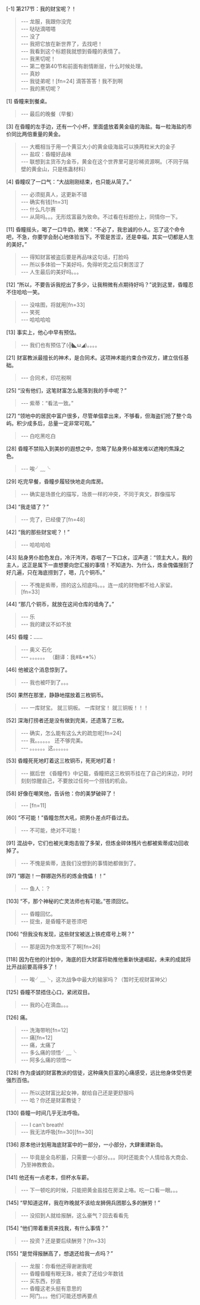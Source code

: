 
[-1] 第217节：我的财宝呢？！
>--- 龙服，我跟你没完<br>
>--- 哒哒滴嗒嗒<br>
>--- 没了<br>
>--- 我把它放在新世界了，去找吧！<br>
>--- 我看到这个标题我就想到昏瞳的表情了。<br>
>--- 我黑切呢！<br>
>--- 第二卷第40节和前面有剧情断层，什么时候处理。<br>
>--- 真妙<br>
>--- 我徒弟呢！[fn=24]
滴答答答！我不到啊<br>
>--- 我的黑切呢？<br>

[1] 昏瞳来到餐桌。
>--- 最后的晚餐（早餐）<br>

[3] 在昏瞳的左手边，还有一个小杯，里面盛放着黄金级的海盐。每一粒海盐的市价同比两倍重量的黄金。
>--- 大概相当于用一个黄豆大小的黄金级海盐可以换两粒米大的金子<br>
>--- 盐叹：昏瞳好品味<br>
>--- 联想到主货币为金币，黄金在这个世界里可是珍稀资源啊。（不同于隔壁的黄金山，只是练蛊材料）<br>

[4] 昏瞳叹了一口气：“大战刚刚结束，也只能从简了。”
>--- 必须挺真人，这更新不错<br>
>--- 确实有钱[fn=31]<br>
>--- 什么凡尔赛<br>
>--- 从简吗。。。无形炫富最为致命。不过看在标题份上，同情你一下。<br>

[11] 昏瞳摇头，喝了一口牛奶，微笑：“不必了，我忠诚的仆人。忘了这个命令吧，不急，你要学会耐心地体验当下。不管是苦涩，还是幸福，其实一切都是人生的美好。”
>--- 得知财富被盗后要是再品味这句话，打脸吗<br>
>--- 所以多体验一下美好吗，免得听完之后只剩苦涩了<br>
>--- 人生最后的美好吗。。。<br>

[12] “所以，不要告诉我挖出了多少，让我稍微有点期待好吗？”说到这里，昏瞳忍不住哈哈一笑。
>--- 没啥图，将就用[fn=33]<br>
>--- 笑死<br>
>--- 哈哈哈哈<br>

[13] 事实上，他心中早有预估。
>--- 我们也有预估了(╬◣ω◢)。。。。<br>

[21] 财富教派最擅长的神术，是合同术。这项神术能约束合作双方，建立信任基础。
>--- 合同术，印花税啊<br>

[25] “没有他们，这笔财富怎么能落到我的手中呢？”
>--- 紫蒂：“看法一致。”<br>

[27] “领地中的居民中富户很多，尽管单個拿出来，不够看，但海盗们抢了整个岛屿。积少成多后，总量一定非常可观。”
>--- 白吃黑吃白<br>

[28] 昏瞳不禁陷入到美妙的遐想之中，忽略了贴身男仆越发难以遮掩的焦躁之色。
>--- 唉╯﹏╰<br>

[29] 吃完早餐，昏瞳步履轻快地走向库房。
>--- 确实是场景化的描写，场景一样的冲突，不同于爽文，群像描写<br>

[34] “我走错了？”
>--- 完了，已经傻了[fn=48]<br>

[42] “我的那些财宝呢？！”
>--- 哈哈哈哈<br>

[43] 贴身男仆脸色发白，冷汗涔涔，吞咽了一下口水，涩声道：“领主大人，我的主人，这正是属下一直想要向您汇报的事情！不知道为、为什么，炼金傀儡搜刮了好几遍，只在海底捞到了，嗯，几个铜币。”
>--- 不愧是紫蒂，捞的这么彻底吗。。。连一成的财物都不给人家留。[fn=33]<br>

[44] “那几个铜币，就放在这间仓库的墙角了。”
>--- 乐<br>
>--- 我的建议不如不放<br>

[45] 昏瞳：……
>--- 奥义·石化<br>
>--- 。。。。。。
（翻译：我#&×※%）<br>

[46] 他被这个消息惊到了。
>--- 我也被吓到了。。。<br>

[50] 果然在那里，静静地摆放着三枚铜币。
>--- 一库财宝。
就三铜板。
一库财宝！
就三铜板！！！<br>

[52] 深海打捞者还是没有做到完美，还遗落了三枚。
>--- 确实，怎么能有这么大的疏忽呢[fn=24]<br>
>--- 我。。。。。。
还不够完美。<br>
>--- 。。。。。。这。。。。。。<br>

[53] 昏瞳死死地盯着这三枚铜币，死死地盯着！
>--- 据后世 《昏瞳传》中记载，昏瞳把这三枚铜币挂在了自己的床边，时时刻刻惊醒自己，不要放过任何一个捞钱的机会。<br>

[58] 好像在嘲笑他，告诉他：你的美梦破碎了！
>--- [fn=11]<br>

[60] “不可能！”昏瞳忽然大吼，把男仆差点吓昏过去。
>--- 不可能，绝对不可能！<br>

[91] 混战中，它们也被光束炮击毁了多架，但炼金碎体残片也都被紫蒂成功回收掉了。
>--- 不愧是紫蒂，连我们没想到的事情她都做到了。<br>

[97] “娜迦！一群娜迦外形的炼金傀儡！！”
>--- 鱼人：？<br>

[103] “不，那个神秘的亡灵法师也有可能。”苍须回忆。
>--- 昏瞳回忆。<br>
>--- 捉虫，是昏瞳不是苍须吧<br>

[106] “但我没有发现，这些财宝被送上铁疙瘩号上啊？”
>--- 那是因为你发现不了啊[fn=26]<br>

[118] 因为在他的计划中，海底的巨大财富将助推他重新快速崛起，未来的成就将比开战前要高得多了！
>--- 唉╯﹏╰，这次战争中最大的输家吗？（暂时无视财富神父）<br>

[125] 昏瞳不禁捂住心口，紧闭双目。
>--- 我的心在滴血。。。<br>

[126] 痛。
>--- 洗海带哟[fn=12]<br>
>--- 痛[fn=12]<br>
>--- 痛，太痛了<br>
>--- 多么痛的领悟╯﹏╰<br>
>--- 阿多么痛的领悟～<br>

[128] 作为虔诚的财富教派的信徒，这种痛失巨富的心痛感受，远比他身体受伤更强烈百倍。
>--- 所以这财富比起女神，献给自己还是更舒服吗<br>
>--- 哈？你还是财富教徒？<br>

[130] 昏瞳一时间几乎无法呼吸。
>--- I can't breath!<br>
>--- 我无法呼吸[fn=30][fn=30]<br>

[136] 原本他计划用海底财富中的一部分，一小部分，大肆重建新岛。
>--- 毕竟是全岛积蓄，只需要一小部分。。。同时还能卖个人情给各大商会、乃至神教教会。<br>

[141] 他还有一点老本，但杯水车薪。
>--- 下一顿吃的时候，只能把黄金盐挂在房梁上咯。吃一口看一眼。。。<br>

[145] “早知道这样，我在昨晚就不该给龙狮佣兵团那么多的酬劳！”
>--- 没招到人就给报酬，这么豪气？回去看看先<br>

[154] “他们带着重资来找我，有什么事情？”
>--- 投资？还是要后续酬劳？[fn=33]<br>

[155] “是觉得报酬高了，想退还给我一点吗？”
>--- 龙服：你看他还得谢谢我呢<br>
>--- 昏瞳昏瞳有眼无珠，被卖了还给少年数钱<br>
>--- 买东西，抄底<br>
>--- 昏瞳这老头挺有意思的<br>
>--- 阿门。。。他们可能还想再要点<br>
